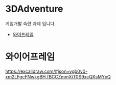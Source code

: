 # 3DAdventure
게임개발 숙련 과제 입니다. 

- [와어프레임](#와이어프레임)



# 와이어프레임
https://excalidraw.com/#json=vgb0v0-xm2LFgcFNwkgBH,fBCCZmmXiT0S9xcQXsMYxQ

  
